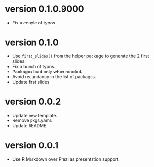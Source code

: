 # version 0.1.0.9000

* Fix a couple of typos. 


# version 0.1.0

* Use `first_slides()` from the helper package to generate the 2 first slides.
* Fix a bunch of typos.
* Packages load only when needed.
* Avoid redundancy in the list of packages.
* Update first slides

# version 0.0.2

* Update new template.
* Remove pkgs.yaml.
* Update README.

# version 0.0.1

* Use R Markdown over Prezi as presentation support.